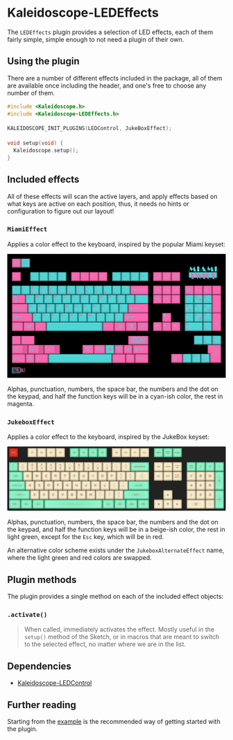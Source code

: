 # Kaleidoscope-LEDEffects

The `LEDEffects` plugin provides a selection of LED effects, each of them fairly
simple, simple enough to not need a plugin of their own.

## Using the plugin

There are a number of different effects included in the package, all of them are
available once including the header, and one's free to choose any number of
them.

```c++
#include <Kaleidoscope.h>
#include <Kaleidoscope-LEDEffects.h>

KALEIDOSCOPE_INIT_PLUGINS(LEDControl, JukeBoxEffect);

void setup(void) {
  Kaleidoscope.setup();
}
```

## Included effects

All of these effects will scan the active layers, and apply effects based on
what keys are active on each position, thus, it needs no hints or configuration
to figure out our layout!

### `MiamiEffect`

Applies a color effect to the keyboard, inspired by the popular Miami keyset:

![Miami](extras/MiamiEffect.png)

Alphas, punctuation, numbers, the space bar, the numbers and the dot on the
keypad, and half the function keys will be in a cyan-ish color, the rest in
magenta.

### `JukeboxEffect`

Applies a color effect to the keyboard, inspired by the JukeBox keyset:

![Jukebox](extras/JukeboxEffect.png)

Alphas, punctuation, numbers, the space bar, the numbers and the dot on the
keypad, and half the function keys will be in a beige-ish color, the rest in
light green, except for the `Esc` key, which will be in red.

An alternative color scheme exists under the `JukeboxAlternateEffect` name,
where the light green and red colors are swapped.

## Plugin methods

The plugin provides a single method on each of the included effect objects:

### `.activate()`

> When called, immediately activates the effect. Mostly useful in the `setup()`
> method of the Sketch, or in macros that are meant to switch to the selected
> effect, no matter where we are in the list.

## Dependencies

* [Kaleidoscope-LEDControl](LEDControl.md)

## Further reading

Starting from the [example][plugin:example] is the recommended way of getting
started with the plugin.

 [plugin:example]: ../../examples/LEDEffects/LEDEffects.ino
